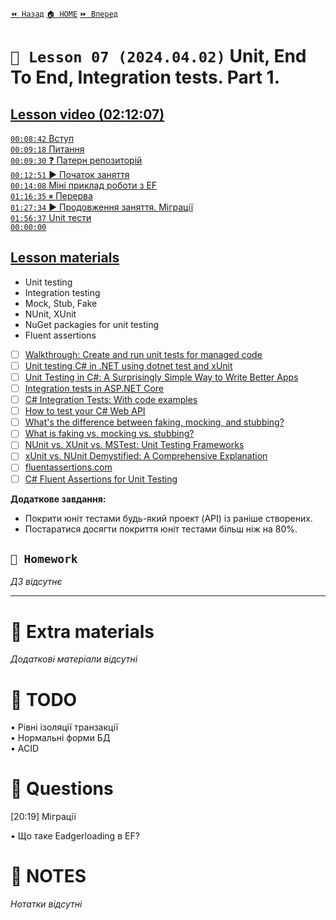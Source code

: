 ﻿[`⏪ Назад`](../06/README.md)  [`🏠 HOME`](../../README.md)  [`⏩ Вперед`](../08/README.md)

# `📗 Lesson 07 (2024.04.02)` Unit, End To End, Integration tests. Part 1.

## [Lesson video (02:12:07)](https://youtu.be/_dpKZtV_-oQ)

[`00:08:42` Вступ](https://youtu.be/_dpKZtV_-oQ?t=522)  
[`00:09:18` Питання](https://youtu.be/_dpKZtV_-oQ?t=558)  
[`00:09:30` ❓ Патерн репозиторій](https://youtu.be/_dpKZtV_-oQ?t=570)  
[`00:12:51` ▶️ Початок заняття](https://youtu.be/_dpKZtV_-oQ?t=771)  
[`00:14:08` Міні приклад роботи з EF](https://youtu.be/_dpKZtV_-oQ?t=848)  
[`01:16:35` ⏸ Перерва](https://youtu.be/_dpKZtV_-oQ?t=4595)  
[`01:27:34` ▶️ Продовження заняття. Міграції](https://youtu.be/_dpKZtV_-oQ?t=5254)  
[`01:56:37` Unit тести](https://youtu.be/_dpKZtV_-oQ?t=6997)  
[`00:00:00` ]()  

## [Lesson materials](https://lms.ithillel.ua/groups/65a65fe34c3a2d3372eef8ea/lessons/65a65fe44c3a2d3372eef971)

- Unit testing
- Integration testing
- Mock, Stub, Fake
- NUnit, XUnit
- NuGet packagies for unit testing
- Fluent assertions

- [ ] [Walkthrough: Create and run unit tests for managed code](https://learn.microsoft.com/en-us/visualstudio/test/walkthrough-creating-and-running-unit-tests-for-managed-code?view=vs-2022)
- [ ] [Unit testing C# in .NET using dotnet test and xUnit](https://learn.microsoft.com/en-us/dotnet/core/testing/unit-testing-with-dotnet-test)
- [ ] [Unit Testing in C#: A Surprisingly Simple Way to Write Better Apps](https://methodpoet.com/unit-testing-in-c/)
- [ ] [Integration tests in ASP.NET Core](https://learn.microsoft.com/en-us/aspnet/core/test/integration-tests?view=aspnetcore-7.0)
- [ ] [C# Integration Tests: With code examples](https://medium.com/@samuilovas/c-integration-tests-with-code-examples-505c9baaa02f)
- [ ] [How to test your C# Web API](https://timdeschryver.dev/blog/how-to-test-your-csharp-web-api)
- [ ] [What's the difference between faking, mocking, and stubbing?](https://stackoverflow.com/questions/346372/whats-the-difference-between-faking-mocking-and-stubbing)
- [ ] [What is faking vs. mocking vs. stubbing?](https://www.educative.io/answers/what-is-faking-vs-mocking-vs-stubbing)
- [ ] [NUnit vs. XUnit vs. MSTest: Unit Testing Frameworks](https://www.lambdatest.com/blog/nunit-vs-xunit-vs-mstest/)
- [ ] [xUnit vs. NUnit Demystified: A Comprehensive Explanation](https://www.testim.io/blog/xunit-vs-nunit/)
- [ ] [fluentassertions.com](https://fluentassertions.com/introduction)
- [ ] [C# Fluent Assertions for Unit Testing](https://www.bytehide.com/blog/fluent-assertions-csharp)

**Додаткове завдання:**  
- Покрити юніт тестами будь-який проект (API) із раніше створених.  
- Постаратися досягти покриття юніт тестами більш ніж на 80%.  

## `📕 Homework`
*ДЗ відсутнє*

---

# 📘 Extra materials

*Додаткові матеріали відсутні*

# 📘 TODO

• Рівні ізоляції транзакції  
• Нормальні форми БД  
• ACID  

# 📘 Questions

[20:19] Міграції 

• Що таке Eadgerloading в EF?

# 📘 NOTES
*Нотатки відсутні*